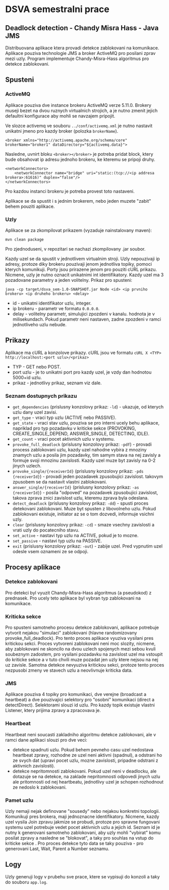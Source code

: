# DSVA semestralni prace
## Deadlock detection - Chandy Misra Hass - Java JMS
Distribuovana aplikace ktera provadi detekce zablokovani na komunikace. Aplikace pouziva technologie JMS a broker ActiveMQ pro posilani zprav mezi uzly.
Program implementuje Chandy-Misra-Hass algoritmus pro detekce zablokovani.

## Spusteni
### ActiveMQ
Aplikace pouziva dve instance brokeru ActiveMQ verze 5.11.0. Brokery museji bezet na dvou ruznych virtualnich strojich, a je nutno zmenit jejich defaultni konfigurace aby mohli se navzajem pripojit.

Ve slozce activemq ve souboru ```../conf/activemq.xml``` je nutno nastavit unikatni jmeno pro kazdy broker (polozka ```brokerName```).
```
<broker xmlns="http://activemq.apache.org/schema/core" brokerName="broker1" dataDirectory="${activemq.data}">
```
Nasledne, uvnirt bloku ```<broker></broker>``` je potreba pridat block, ktery bude obsahovat ip adresu jednoho brokeru, ke kteremu se pripoji druhy.
```
<networkConnectors>
    <networkConnector name="bridge" uri="static:(tcp://<ip addresa brokera>:61616)" duplex="false"/>
</networkConnectors>
```

Pro kazdou instanci brokeru je potreba provest toto nastaveni.

Aplikace se da spustit i s jednim brokerem, nebo jeden muzete "zabit" behem pouziti aplikace.

### Uzly
Aplikace se za zkompilovat prikazem (vyzaduje nainstalovany maven):
```
mvn clean package
```
Pro zjednoduseni, v repozitari se nachazi zkompilovany .jar soubor.

Kazdy uzel se da spustit v jednotlivem virtualnim stroji. Uzly nepouzivaji ip adresy, protoze diky brokeru pouzivaji jenom jednotliva topiky, pomoci kterych komunikuji. 
Porty jsou prirazene jenom pro pouziti cURL prikazu. Nicmene, uzly je nutno oznacit unikatnimi int identifikatory.
Kazdy uzel ma 3 pozadovane parametry a jeden volitelny. Prikaz pro spusteni:
```
java -cp target/dsva_sem-1.0-SNAPSHOT.jar Node <id> <ip prvniho brokeru> <ip druheho brokeru> <delay>
```
- id - unikatni identifikator uzlu, integer.
- ip brokeru - parametr ve formatu ```0.0.0.0```.
- delay - volitelny parametr, simulujici zpozdeni v kanalu. hodnota je v milisekundach. Pokud parametr neni nastaven, zadne zpozdeni v ramci jednotliveho uzlu nebude.

## Prikazy
Aplikace ma cURL a konzolove prikazy. cURL jsou ve formatu ```cURL X <TYP> http://localhost:<port uzlu>/<prikaz>```
- TYP - GET nebo POST.
- port uzlu - je to unikatni port pro kazdy uzel, je vzdy dan hodnotou 5000+id uzlu.
- prikaz - jednotlivy prikaz, seznam viz dale.

### Seznam dostupnych prikazu
- ```get_dependencies``` (prislusny konzolovy prikaz: ```-ld```) - ukazuje, od kterych uzlu dany uzel zavisi.
- ```get_type``` - vraci typ uzlu (ACTIVE nebo PASSIVE).
- ```get_state``` - vraci stav uzlu, pouziva se pro interni ucely behu aplikace, napriklad pro typ pozadavku v kriticke sekce (PROVOKING, CREATE_SINGLE_DEPEND, ANSWER_SINGLE, DETECTING, IDLE).
- ```get_count``` - vraci pocet aktivnich uzlu v systemu.
- ```provoke_full_deadlock``` (prislusny konzolovy prikaz: ```-pdf```) - provadi process zablokovani uzlu, kazdy uzel nahodne vybira z mnoziny znamych uzlu a posila jim pozadavky, tim samym stava na nej zavisly a formuje svoji mnozinu zavislosti. Kazdy uzel muze byt zavisly na 0-2 jinych uzlech.
- ```provoke_single/{receiverId}``` (prislusny konzolovy prikaz: ```-pds {receiverId}```) - provadi jeden pozadavek zpusobujici zavislost. takovym zpusobem se da nastavit vlastni zablokovani.
- ```answer_single/{receiverId}``` (prislusny konzolovy prikaz: ```-as {receiverId}```) - posila "odpoved" na pozadavek zpusobujici zavislost, takova zprava znici zavislost uzlu, kteremu zprava byla odeslana.
- ```detect_deadlock``` (prislusny konzolovy prikaz: ```-dd```) - spusti proces detekovani zablokovani. Muze byt spusten z libovolneho uzlu. Pokud zablokovani existuje, initiator az se o tom dozvedi, informuje vsichni uzly.
- ```clear``` (prislusny konzolovy prikaz: ```-cd```) - smaze vsechny zavislosti a vrati uzly do pocatecniho stavu.
- ```set_active``` - nastavi typ uzlu na ACTIVE, pokud je to mozne.
- ```set_passive``` - nastavi typ uzlu na PASSIVE.
- ```exit``` (prislusny konzolovy prikaz: ```-out```) - zabije uzel. Pred vypnutim uzel odesle vsem oznameni ze se odpoji.

## Procesy aplikace
### Detekce zablokovani
Pro detekci byl vyuzit Chandy-Misra-Hass algoritmus (a pseudokod) z prednasek. Pro ucely teto aplikace byl vybran typ zablokovani na komunikace.
### Kriticka sekce
Pro spusteni samotneho procesu detekce zablokovani, aplikace potrebuje vytvorit nejakou "simulaci" zablokovani (hlavne randomizovany provoke_full_deadlock). Pro tento proces aplikace vyuziva vysilani pres kritickou sekci. Proces vytvoreni zablokovani neni moc slozity, nicmene, aby zablokovani ne skoncilo na dvou uzlech spojenych mezi sebou kvuli soubeznym zadostem, pro vysilani pozadavku na zavislost uzel ma vstoupit do kriticke sekce a v tuto chvili muze pozadat jen uzly ktere nejsou na nej uz zavisle.
Samotna detekce nevyuziva kritickou sekci, protoze tento proces nezpusobi zmeny ve stavech uzlu a neovlivnuje kriticka data.
### JMS
Aplikace pouziva 4 topiky pro komunikaci, dve verejne (broadcast a heartbeat) a dve pouzivajici selektory pro "osobni" komunikaci (direct a detectDirect). Selektorami slouzi id uzlu. Pro kazdy topik existuje vlastni Listener, ktery prijima zpravy a zpracovava je.
### Heartbeat
Heartbeat neni soucasti zakladniho algoritmu detekce zablokovani, ale v ramci dane aplikaci slouzi pro dve veci:
- detekce spadnuti uzlu. Pokud behem pevneho casu uzel nedostava heartbeat zpravy, rozhodne ze uzel neni aktivni (spadnul), a odstrani ho ze svych dat (upravi pocet uzlu, mozne zavislosti, pripadne odstrani z aktivnich zavislosti).
- detekce nepritomnosti zablokovani. Pokud uzel neni v deadlocku, ale dotazuje se na detekce, na zaklade nepritomnosti odpovedi jinych uzlu ale pritomnosti od nej heartbeatu, jednotlivy uzel je schopen rozhodnout ze nedoslo k zablokovani. 
### Pamet uzlu
Uzly nemaji nejak definovane "sousedy" nebo nejakou konkretni topologii. Komunikuji pres brokera, maji jednoznacne identifikatory. Nicmene, kazdy uzel vysila Join zpravu jakmize se probudi, protoze pro spravne fungovani systemu uzel potrebuje vedet pocet aktivnich uzlu a jejich id. Seznam id je nutny k generovani samotneho zablokovani, aby uzly mohli "vybirat" komu posilat zpravy a nasledne se "blokovat", a taky pro souhlas na vstup do kriticke sekce . Pro proces detekce tyto data se taky pouziva - pro generovani Last, Wait, Parent a Number seznamu.

## Logy
Uzly generuji logy v prubehu sve prace, ktere se vypisuji do konzoli a taky do souboru ```app.log```.